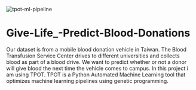 ![tpot-ml-pipeline](https://user-images.githubusercontent.com/32133030/115977056-2625e200-a56c-11eb-8003-13d6635d5195.png)
# Give-Life_-Predict-Blood-Donations
Our dataset is from a mobile blood donation vehicle in Taiwan. The Blood Transfusion Service Center drives to different universities and collects blood as part of a blood drive. 
We want to predict whether or not a donor will give blood the next time the vehicle comes to campus.
In this project i am using TPOT.
TPOT is a Python Automated Machine Learning tool that optimizes machine learning pipelines using genetic programming.

